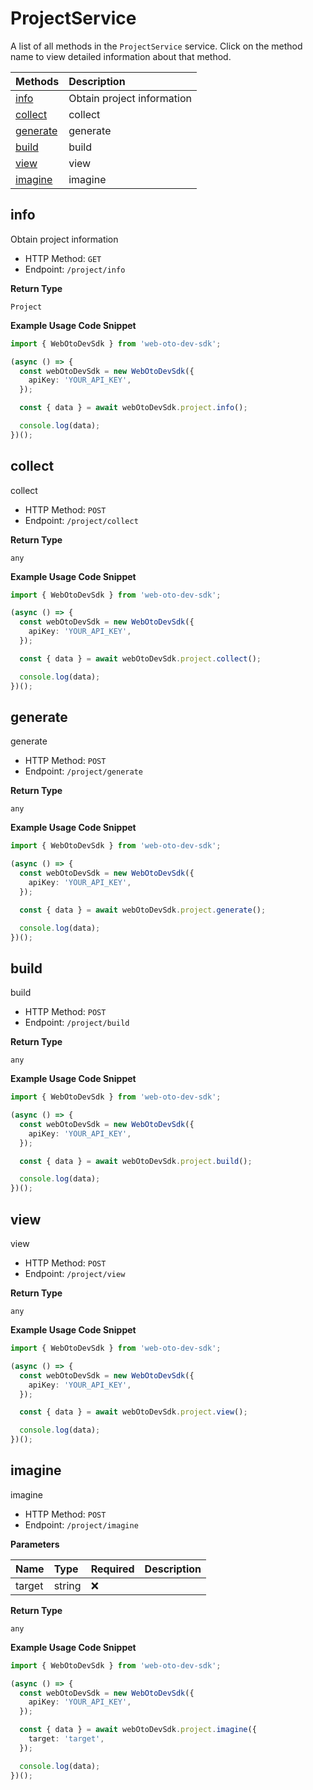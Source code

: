 # ProjectService

A list of all methods in the `ProjectService` service. Click on the method name to view detailed information about that method.

| Methods               | Description                |
| :-------------------- | :------------------------- |
| [info](#info)         | Obtain project information |
| [collect](#collect)   | collect                    |
| [generate](#generate) | generate                   |
| [build](#build)       | build                      |
| [view](#view)         | view                       |
| [imagine](#imagine)   | imagine                    |

## info

Obtain project information

- HTTP Method: `GET`
- Endpoint: `/project/info`

**Return Type**

`Project`

**Example Usage Code Snippet**

```typescript
import { WebOtoDevSdk } from 'web-oto-dev-sdk';

(async () => {
  const webOtoDevSdk = new WebOtoDevSdk({
    apiKey: 'YOUR_API_KEY',
  });

  const { data } = await webOtoDevSdk.project.info();

  console.log(data);
})();
```

## collect

collect

- HTTP Method: `POST`
- Endpoint: `/project/collect`

**Return Type**

`any`

**Example Usage Code Snippet**

```typescript
import { WebOtoDevSdk } from 'web-oto-dev-sdk';

(async () => {
  const webOtoDevSdk = new WebOtoDevSdk({
    apiKey: 'YOUR_API_KEY',
  });

  const { data } = await webOtoDevSdk.project.collect();

  console.log(data);
})();
```

## generate

generate

- HTTP Method: `POST`
- Endpoint: `/project/generate`

**Return Type**

`any`

**Example Usage Code Snippet**

```typescript
import { WebOtoDevSdk } from 'web-oto-dev-sdk';

(async () => {
  const webOtoDevSdk = new WebOtoDevSdk({
    apiKey: 'YOUR_API_KEY',
  });

  const { data } = await webOtoDevSdk.project.generate();

  console.log(data);
})();
```

## build

build

- HTTP Method: `POST`
- Endpoint: `/project/build`

**Return Type**

`any`

**Example Usage Code Snippet**

```typescript
import { WebOtoDevSdk } from 'web-oto-dev-sdk';

(async () => {
  const webOtoDevSdk = new WebOtoDevSdk({
    apiKey: 'YOUR_API_KEY',
  });

  const { data } = await webOtoDevSdk.project.build();

  console.log(data);
})();
```

## view

view

- HTTP Method: `POST`
- Endpoint: `/project/view`

**Return Type**

`any`

**Example Usage Code Snippet**

```typescript
import { WebOtoDevSdk } from 'web-oto-dev-sdk';

(async () => {
  const webOtoDevSdk = new WebOtoDevSdk({
    apiKey: 'YOUR_API_KEY',
  });

  const { data } = await webOtoDevSdk.project.view();

  console.log(data);
})();
```

## imagine

imagine

- HTTP Method: `POST`
- Endpoint: `/project/imagine`

**Parameters**

| Name   | Type   | Required | Description |
| :----- | :----- | :------- | :---------- |
| target | string | ❌       |             |

**Return Type**

`any`

**Example Usage Code Snippet**

```typescript
import { WebOtoDevSdk } from 'web-oto-dev-sdk';

(async () => {
  const webOtoDevSdk = new WebOtoDevSdk({
    apiKey: 'YOUR_API_KEY',
  });

  const { data } = await webOtoDevSdk.project.imagine({
    target: 'target',
  });

  console.log(data);
})();
```

<!-- This file was generated by liblab | https://liblab.com/ -->
